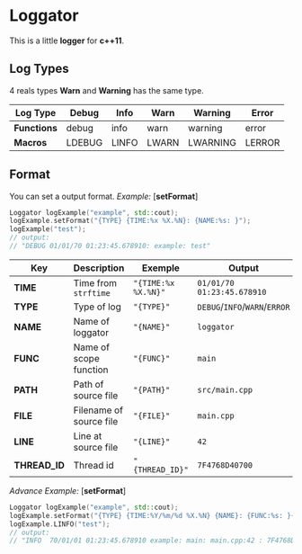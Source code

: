 # Loggator


This is a little **logger** for **c++11**.


## Log Types

4  reals types  **Warn** and **Warning** has the same type.

|Log Type|Debug|Info|Warn|Warning|Error|
|----------|-----|----|----|-------|-----|
|**Functions**|debug|info|warn|warning|error|
|**Macros**|LDEBUG|LINFO|LWARN|LWARNING|LERROR|



## Format
You can set a output format.
*Example:* [**setFormat**]
```cpp
Loggator logExample("example", std::cout);
logExample.setFormat("{TYPE} {TIME:%x %X.%N}: {NAME:%s: }");
logExample("test");
// output:
// "DEBUG 01/01/70 01:23:45.678910: example: test"
```


|Key|Description|Exemple|Output
|---|-----------|-------|------|
|**TIME**|Time from `strftime`|`"{TIME:%x %X.%N}"`|`01/01/70 01:23:45.678910`|
|**TYPE**|Type of log|`"{TYPE}"`|`DEBUG`/`INFO`/`WARN`/`ERROR`|
|**NAME**|Name of loggator|`"{NAME}"`|`loggator`|
|**FUNC**|Name of scope function|`"{FUNC}"`|`main`|
|**PATH**|Path of source file|`"{PATH}"`|`src/main.cpp`|
|**FILE**|Filename of source file|`"{FILE}"`|`main.cpp`|
|**LINE**|Line at source file|`"{LINE}"`|`42`|
|**THREAD_ID**|Thread id|`"{THREAD_ID}"`|`7F4768D40700`|

*Advance Example:* [**setFormat**]
```cpp
Loggator logExample("example", std::cout);
logExample.setFormat("{TYPE} {TIME:%Y/%m/%d %X.%N} {NAME}: {FUNC:%s: }{FILE:%s:}{LINE:%-3s: }{THREAD_ID}: ");
logExample.LINFO("test");
// output:
// "INFO  70/01/01 01:23:45.678910 example: main: main.cpp:42 : 7F4768D40700: test"
```

